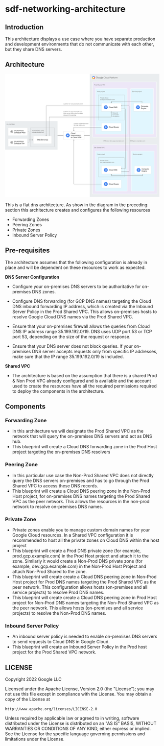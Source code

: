 # sdf-networking-architecture

## Introduction 
This architecture displays a use case where you have separate production and development environments that do not communicate with each other, but they share DNS servers.


## Architecture
![architecture diagram](https://raw.githubusercontent.com/GKE-Accelerators/sdf-networking-architecture/main/architecture_diagram.svg "Figure 1")


This is a flat dns architecture. As show in the diagram in the preceding section this architecture creates and configures the following resources
* Forwarding Zones
* Peering Zones
* Private Zones
* Inbound Server Policy


## Pre-requisites
The architecture assumes that the following configuration is already in place and will be dependent on these resources to work as expected.


**DNS Server Configuration**
- Configure your on-premises DNS servers to be authoritative for on-premises DNS zones. 

- Configure DNS forwarding (for GCP DNS names) targeting the Cloud DNS inbound forwarding IP address, which is created via the Inbound Server Policy in the Prod Shared VPC. This allows on-premises hosts to resolve Google Cloud DNS names via the Prod Shared VPC.

- Ensure that your on-premises firewall allows the queries from Cloud DNS IP address range 35.199.192.0/19. DNS uses UDP port 53 or TCP port 53, depending on the size of the request or response.

- Ensure that your DNS server does not block queries. If your on-premises DNS server accepts requests only from specific IP addresses, make sure that the IP range 35.199.192.0/19 is included.

**Shared VPC** 
- The architecture is based on the assumption that there is a shared Prod & Non Prod VPC already configured and is available and the account used to create the resources have all the required permissions required to deploy the components in the architecture.


## Components

### Forwarding Zone
* In this architecture we will designate the Prod Shared VPC as the network that will query the on-premises DNS servers and act as DNS hub.
* This blueprint will create a Cloud DNS forwarding zone in the Prod Host project targeting the on-premises DNS resolvers

### Peering Zone
* In this particular use case the  Non-Prod Shared VPC does not directly query the DNS servers on-premises and has to go through the Prod Shared VPC to access these DNS records.
* This blueprint will create a Cloud DNS peering zone in the Non-Prod Host project, for on-premises DNS names targeting the Prod Shared VPC as the peer network. This allows the resources in the non-prod network to resolve on-premises DNS names.

### Private Zone 
* Private zones enable you to manage custom domain names for your Google Cloud resources. In a Shared VPC configuration it is recommended to host all the private zones on Cloud DNS within the host project
* This blueprint will create a Prod DNS private zone (for example, prod.gcp.example.com) in the Prod Host project and attach it to the zone. Similarly it would create a Non-Prod DNS private zone (for example, dev.gcp.example.com) in the Non-Prod Host Project and attach Non-Prod Shared to the zone.
* This blueprint will create create a Cloud DNS peering zone in Non-Prod Host project for Prod DNS names targeting the Prod Shared VPC as the peer network. This configuration allows hosts (on-premises and all service projects) to resolve Prod DNS names.
* This blueprint will create create a Cloud DNS peering zone in Prod Host project for Non-Prod DNS names targeting the Non-Prod Shared VPC as the peer network. This allows hosts (on-premises and all service projects) to resolve the Non-Prod DNS names.

### Inbound Server Policy
* An inbound server policy is needed to enable on-premises DNS servers to send requests to Cloud DNS in Google Cloud.
* This blueprint will create an Inbound Server Policy in the Prod host project for the Prod Shared VPC network.


## LICENSE
Copyright 2022 Google LLC

Licensed under the Apache License, Version 2.0 (the "License"); you may not use this file except in compliance with the License. You may obtain a copy of the License at

`http://www.apache.org/licenses/LICENSE-2.0`

Unless required by applicable law or agreed to in writing, software distributed under the License is distributed on an "AS IS" BASIS, WITHOUT WARRANTIES OR CONDITIONS OF ANY KIND, either express or implied. See the License for the specific language governing permissions and limitations under the License.

